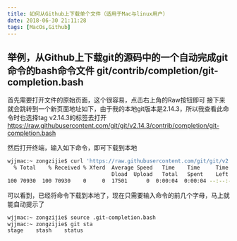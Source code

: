 ```yaml
---
title: 如何从Github上下载单个文件（适用于Mac与linux用户）
date: 2018-06-30 21:11:28
tags: [MacOs,Github]
---
```

## 举例，从Github上下载git的源码中的一个自动完成git命令的bash命令文件 git/contrib/completion/git-completion.bash
首先需要打开文件的原始页面，这个很容易，点击右上角的Raw按钮即可
接下来就会跳转到一个新页面地址如下，由于我的本地git版本是2.14.3，所以我查看此命令时也选择tag v2.14.3的标签去打开
    https://raw.githubusercontent.com/git/git/v2.14.3/contrib/completion/git-completion.bash

然后打开终端，输入如下命令，即可下载到本地
```sh
wjjmac:~ zongzijie$ curl 'https://raw.githubusercontent.com/git/git/v2.14.3/contrib/completion/git-completion.bash' >> .git-completion.bash
  % Total    % Received % Xferd  Average Speed   Time    Time     Time  Current
                                 Dload  Upload   Total   Spent    Left  Speed
100 70930  100 70930    0     0  17501      0  0:00:04  0:00:04 --:--:-- 17504
```
可以看到，已经将命令下载到本地了，现在只需要输入命令的前几个字母，马上就能自动提示了
```sh
wjjmac:~ zongzijie$ source .git-completion.bash
wjjmac:~ zongzijie$ git sta
stage    stash    status
```